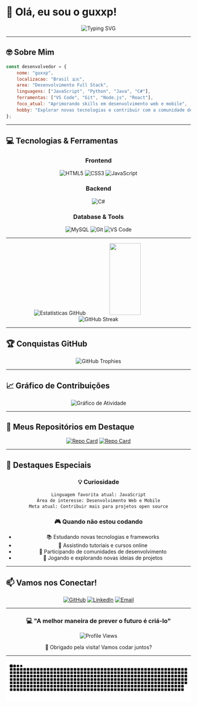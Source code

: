 # 👋 Olá, eu sou o guxxp!

<div align="center">
  
![Typing SVG](https://readme-typing-svg.herokuapp.com?font=Fira+Code&weight=600&size=28&duration=4000&pause=1000&color=00D9FF&center=true&vCenter=true&multiline=true&width=700&height=130&lines=Desenvolvedor+Full+Stack;Apaixonado+por+Tecnologia;Sempre+aprendendo+algo+novo+🚀)

</div>

---

## 🤓 Sobre Mim

```javascript
const desenvolvedor = {
    nome: "guxxp",
    localizacao: "Brasil 🇧🇷",
    area: "Desenvolvimento Full Stack",
    linguagens: ["JavaScript", "Python", "Java", "C#"],
    ferramentas: ["VS Code", "Git", "Node.js", "React"],
    foco_atual: "Aprimorando skills em desenvolvimento web e mobile",
    hobby: "Explorar novas tecnologias e contribuir com a comunidade dev"
};
```

---

## 💻 Tecnologias & Ferramentas

<div align="center">

### Frontend
![HTML5](https://img.shields.io/badge/HTML5-E34F26?style=for-the-badge&logo=html5&logoColor=white)
![CSS3](https://img.shields.io/badge/CSS3-1572B6?style=for-the-badge&logo=css3&logoColor=white)
![JavaScript](https://img.shields.io/badge/JavaScript-F7DF1E?style=for-the-badge&logo=javascript&logoColor=black)


### Backend
![C#](https://img.shields.io/badge/C%23-239120?style=for-the-badge&logo=c-sharp&logoColor=white)


### Database & Tools
![MySQL](https://img.shields.io/badge/MySQL-00000F?style=for-the-badge&logo=mysql&logoColor=white)
![Git](https://img.shields.io/badge/GIT-E44C30?style=for-the-badge&logo=git&logoColor=white)
![VS Code](https://img.shields.io/badge/Visual_Studio_Code-0078D4?style=for-the-badge&logo=visual%20studio%20code&logoColor=white)

</div>

---

<div align="center">
  <img width="49%" height="195px" src="https://github-readme-stats.vercel.app/api?username=guxxp&show_icons=true&count_private=true&hide_border=true&title_color=00D9FF&icon_color=00D9FF&text_color=c9d1d9&bg_color=0d1117&locale=pt-br" alt="Estatísticas GitHub" /> 
  <img width="41%" height="195px" src="https://github-readme-stats.vercel.app/api/top-langs/?username=guxxp&layout=compact&hide_border=true&title_color=00D9FF&text_color=c9d1d9&bg_color=0d1117&locale=pt-br" />
</div>

<div align="center">
  <img src="https://github-readme-streak-stats.herokuapp.com/?user=guxxp&theme=dark&hide_border=true&stroke=0000&background=0D1117&ring=00D9FF&fire=00D9FF&currStreakLabel=00D9FF&locale=pt-br" alt="GitHub Streak" />
</div>

---

## 🏆 Conquistas GitHub

<div align="center">
  <img src="https://github-profile-trophy.vercel.app/?username=guxxp&theme=discord&no-frame=true&no-bg=true&margin-w=4&row=1" alt="GitHub Trophies" />
</div>

---

## 📈 Gráfico de Contribuições

<div align="center">
  <img src="https://github-readme-activity-graph.vercel.app/graph?username=guxxp&bg_color=0d1117&color=00d9ff&line=00d9ff&point=ffffff&area=true&hide_border=true" alt="Gráfico de Atividade" />
</div>

---

## 🚀 Meus Repositórios em Destaque

<div align="center">
  
[![Repo Card](https://github-readme-stats.vercel.app/api/pin/?username=guxxp&repo=repositorio1&theme=dark&hide_border=true&title_color=00D9FF&text_color=c9d1d9&bg_color=0d1117)](https://github.com/guxxp/repositorio1)
[![Repo Card](https://github-readme-stats.vercel.app/api/pin/?username=guxxp&repo=repositorio2&theme=dark&hide_border=true&title_color=00D9FF&text_color=c9d1d9&bg_color=0d1117)](https://github.com/guxxp/repositorio2)

</div>

---

## 🌟 Destaques Especiais

<div align="center">
  
### 💡 Curiosidade
```
Linguagem favorita atual: JavaScript
Área de interesse: Desenvolvimento Web e Mobile
Meta atual: Contribuir mais para projetos open source
```

### 🎮 Quando não estou codando
- 📚 Estudando novas tecnologias e frameworks
- 🎵 Assistindo tutoriais e cursos online
- 🎯 Participando de comunidades de desenvolvimento
- 🎲 Jogando e explorando novas ideias de projetos

</div>

---

## 📫 Vamos nos Conectar!

<div align="center">

[![GitHub](https://img.shields.io/badge/GitHub-100000?style=for-the-badge&logo=github&logoColor=white)](https://github.com/guxxp)
[![LinkedIn](https://img.shields.io/badge/LinkedIn-0077B5?style=for-the-badge&logo=linkedin&logoColor=white)](https://linkedin.com/in/seu-perfil)
[![Email](https://img.shields.io/badge/Email-D14836?style=for-the-badge&logo=gmail&logoColor=white)](mailto:seu-email@gmail.com)

</div>

---

<div align="center">
  
### 💻 "A melhor maneira de prever o futuro é criá-lo"

![Profile Views](https://komarev.com/ghpvc/?username=guxxp&color=00D9FF&style=for-the-badge)

👋 Obrigado pela visita! Vamos codar juntos? 

</div>

---

<div align="center">
  <img src="https://raw.githubusercontent.com/platane/platane/output/github-contribution-grid-snake-dark.svg" alt="Snake animation" />
</div>
